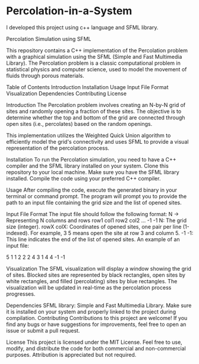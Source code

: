 # Percolation-in-a-System
I developed this project using c++ language and SFML library.


Percolation Simulation using SFML

This repository contains a C++ implementation of the Percolation problem with a graphical simulation using the SFML (Simple and Fast Multimedia Library). The Percolation problem is a classic computational problem in statistical physics and computer science, used to model the movement of fluids through porous materials.

Table of Contents
Introduction
Installation
Usage
Input File Format
Visualization
Dependencies
Contributing
License


Introduction
The Percolation problem involves creating an N-by-N grid of sites and randomly opening a fraction of these sites. The objective is to determine whether the top and bottom of the grid are connected through open sites (i.e., percolates) based on the random openings.

This implementation utilizes the Weighted Quick Union algorithm to efficiently model the grid's connectivity and uses SFML to provide a visual representation of the percolation process.



Installation
To run the Percolation simulation, you need to have a C++ compiler and the SFML library installed on your system.
Clone this repository to your local machine.
Make sure you have the SFML library installed.
Compile the code using your preferred C++ compiler.


Usage
After compiling the code, execute the generated binary in your terminal or command prompt. The program will prompt you to provide the path to an input file containing the grid size and the list of opened sites.


Input File Format
The input file should follow the following format:
N  -> Representing N columns and rows
row1 col1
row2 col2
...
-1 -1
N: The grid size (integer).
rowX colX: Coordinates of opened sites, one pair per line (1-indexed). For example, 3 5 means open the site at row 3 and column 5.
-1 -1: This line indicates the end of the list of opened sites.
An example of an input file:

5
1 1
2 2
2 4
3 1
4 4
-1 -1


Visualization
The SFML visualization will display a window showing the grid of sites. Blocked sites are represented by black rectangles, open sites by white rectangles, and filled (percolating) sites by blue rectangles. The visualization will be updated in real-time as the percolation process progresses.


Dependencies
SFML library: Simple and Fast Multimedia Library. Make sure it is installed on your system and properly linked to the project during compilation.
Contributing
Contributions to this project are welcome! If you find any bugs or have suggestions for improvements, feel free to open an issue or submit a pull request.


License
This project is licensed under the MIT License. Feel free to use, modify, and distribute the code for both commercial and non-commercial purposes. Attribution is appreciated but not required.
